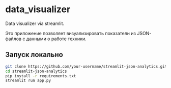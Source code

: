 # data_visualizer
Data visualizer via streamlit.

Это приложение позволяет визуализировать показатели из JSON-файлов с данными о работе техники.

## Запуск локально

```bash
git clone https://github.com/your-username/streamlit-json-analytics.git
cd streamlit-json-analytics
pip install -r requirements.txt
streamlit run app.py
